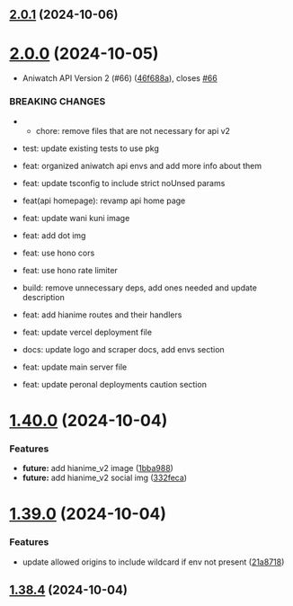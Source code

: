 ## [2.0.1](https://github.com/ghoshRitesh12/aniwatch-api/compare/v2.0.0...v2.0.1) (2024-10-06)



# [2.0.0](https://github.com/ghoshRitesh12/aniwatch-api/compare/v1.40.0...v2.0.0) (2024-10-05)


* Aniwatch API Version 2 (#66) ([46f688a](https://github.com/ghoshRitesh12/aniwatch-api/commit/46f688ac12a99b8fb145b0745dd4cc6babff1e1e)), closes [#66](https://github.com/ghoshRitesh12/aniwatch-api/issues/66)


### BREAKING CHANGES

* * chore: remove files that are not necessary for api v2

* test: update existing tests to use  pkg

* feat: organized aniwatch api envs and add more info about them

* feat: update tsconfig to include strict noUnsed params

* feat(api homepage): revamp api home page

* feat: update wani kuni image

* feat: add dot img

* feat: use hono cors

* feat: use hono rate limiter

* build: remove unnecessary deps, add ones needed and update description

* feat: add hianime routes and their handlers

* feat: update vercel deployment file

* docs: update logo and scraper docs, add envs section

* feat: update main server file

* feat: update peronal deployments caution section



# [1.40.0](https://github.com/ghoshRitesh12/aniwatch-api/compare/v1.39.0...v1.40.0) (2024-10-04)


### Features

* **future:** add hianime_v2 image ([1bba988](https://github.com/ghoshRitesh12/aniwatch-api/commit/1bba988e0d241121b51f9d9a9822da1237bd8aa8))
* **future:** add hianime_v2 social img ([332feca](https://github.com/ghoshRitesh12/aniwatch-api/commit/332feca25f9f287d5cdf82a5bb8cf8ebe2210d67))



# [1.39.0](https://github.com/ghoshRitesh12/aniwatch-api/compare/v1.38.4...v1.39.0) (2024-10-04)


### Features

* update allowed origins to include wildcard if env not present ([21a8718](https://github.com/ghoshRitesh12/aniwatch-api/commit/21a8718f87d7409d61970139e39c2bb0c6cfe91c))



## [1.38.4](https://github.com/ghoshRitesh12/aniwatch-api/compare/v1.38.3...v1.38.4) (2024-10-04)



